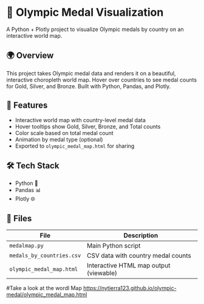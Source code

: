 # 🏅 Olympic Medal Visualization

A Python + Plotly project to visualize Olympic medals by country on an interactive world map.

## 🌍 Overview
This project takes Olympic medal data and renders it on a beautiful, interactive choropleth world map. Hover over countries to see medal counts for Gold, Silver, and Bronze. Built with Python, Pandas, and Plotly.

## 🚀 Features
- Interactive world map with country-level medal data
- Hover tooltips show Gold, Silver, Bronze, and Total counts
- Color scale based on total medal count
- Animation by medal type (optional)
- Exported to `olympic_medal_map.html` for sharing

## 🛠️ Tech Stack
- Python 🐍
- Pandas 📊
- Plotly 🌐

## 📂 Files
| File                     | Description                                |
|--------------------------|--------------------------------------------|
| `medalmap.py`            | Main Python script                         |
| `medals_by_countries.csv`| CSV data with country medal counts         |
| `olympic_medal_map.html` | Interactive HTML map output (viewable)     |



#Take a look at the wordl Map 
https://nytierra123.github.io/olympic-medal/olympic_medal_map.html

